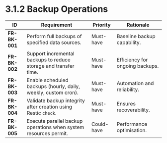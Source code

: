 # 3.1.2 Backup Operations

| ID                                | Requirement                                                      | Priority   | Rationale                       |
|-----------------------------------|------------------------------------------------------------------|------------|---------------------------------|
| <a id="frBk001">**FR-BK-001**</a> | Perform full backups of specified data sources.                  | Must-have  | Baseline backup capability.     |
| <a id="frBk002">**FR-BK-002**</a> | Support incremental backups to reduce storage and transfer time. | Must-have  | Efficiency for ongoing backups. |
| <a id="frBk003">**FR-BK-003**</a> | Enable scheduled backups (hourly, daily, weekly, custom cron).   | Must-have  | Automation and reliability.     |
| <a id="frBk004">**FR-BK-004**</a> | Validate backup integrity after creation using Restic `check`.   | Must-have  | Ensures recoverability.         |
| <a id="frBk005">**FR-BK-005**</a> | Execute parallel backup operations when system resources permit. | Could-have | Performance optimisation.       |
